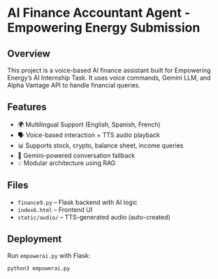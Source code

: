 # AI Finance Accountant Agent - Empowering Energy Submission

## Overview
This project is a voice-based AI finance assistant built for Empowering Energy’s AI Internship Task. It uses voice commands, Gemini LLM, and Alpha Vantage API to handle financial queries.

## Features
- 🌍 Multilingual Support (English, Spanish, French)
- 🗣️ Voice-based interaction + TTS audio playback
- 📊 Supports stock, crypto, balance sheet, income queries
- 🤖 Gemini-powered conversation fallback
- 💡 Modular architecture using RAG

## Files
- `finance9.py` – Flask backend with AI logic
- `index6.html` – Frontend UI
- `static/audio/` – TTS-generated audio (auto-created)

## Deployment
Run `empowerai.py` with Flask:
```bash
python3 empowerai.py
